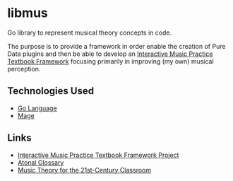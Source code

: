 libmus
=========


Go library to represent musical theory concepts in code.

The purpose is to provide a framework in order enable the creation of Pure Data plugins and then be able to develop an [Interactive Music Practice Textbook Framework](https://github.com/mniak/Pd/blob/master/README.md) focusing primarily in improving (my own) musical perception.

## Technologies Used

- [Go Language](https://go.dev/)
- [Mage](https://magefile.org/)

## Links

- [Interactive Music Practice Textbook Framework Project](https://github.com/mniak/Pd/blob/master/README.md)
- [Atonal Glossary](http://elliotthauser.com/openmusictheory/atonalGlossary.html#:~:text=interval%20class%20%E2%80%93%20The%20number%20of,concerned%20only%20with%20pitch%20classes.)
- [Music Theory for the 21st-Century Classroom](https://musictheory.pugetsound.edu/mt21c/MusicTheory.html)